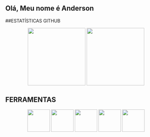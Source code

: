 ## Olá, Meu nome é Anderson

##ESTATÍSTICAS GITHUB
<div align="center">
  <img height="180em" src="https://github-readme-stats.vercel.app/api?username=not2nder&theme=github_dark&hide_border=true"/>
  <img height="180em" src="https://github-readme-stats.vercel.app/api/top-langs/?username=not2nder&layout=compact&theme=github_dark&hide_border=true"/>
</div>

## FERRAMENTAS
<div align="center" display="flex">
            <img height="70em" src="https://cdn.jsdelivr.net/gh/devicons/devicon/icons/github/github-original.svg" />
            <img height="70em" src="https://cdn.jsdelivr.net/gh/devicons/devicon/icons/python/python-original.svg" />
            <img height="70em" src="https://cdn.jsdelivr.net/gh/devicons/devicon/icons/sqlite/sqlite-original.svg" />
            <img height="70em" src="https://cdn.jsdelivr.net/gh/devicons/devicon/icons/vscode/vscode-original.svg" />
            <img height="70em" src="https://cdn.jsdelivr.net/gh/devicons/devicon/icons/linux/linux-original.svg" />
</div>
